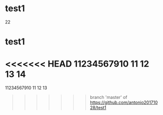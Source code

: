 # test1
22
# test1
<<<<<<< HEAD
11234567910 11 12 13 14
=======
11234567910 11 12 13
>>>>>>> branch 'master' of https://github.com/antonio20171028/test1
